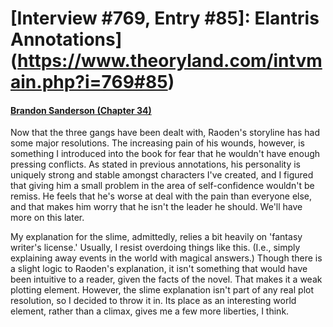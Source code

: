 # [Interview #769, Entry #85]: Elantris Annotations](https://www.theoryland.com/intvmain.php?i=769#85)

#### [Brandon Sanderson (Chapter 34)](http://www.brandonsanderson.com/annotation/47/Elantris-Chapter-34)

Now that the three gangs have been dealt with, Raoden's storyline has had some major resolutions. The increasing pain of his wounds, however, is something I introduced into the book for fear that he wouldn't have enough pressing conflicts. As stated in previous annotations, his personality is uniquely strong and stable amongst characters I've created, and I figured that giving him a small problem in the area of self-confidence wouldn't be remiss. He feels that he's worse at deal with the pain than everyone else, and that makes him worry that he isn't the leader he should. We'll have more on this later.

My explanation for the slime, admittedly, relies a bit heavily on 'fantasy writer's license.' Usually, I resist overdoing things like this. (I.e., simply explaining away events in the world with magical answers.) Though there is a slight logic to Raoden's explanation, it isn't something that would have been intuitive to a reader, given the facts of the novel. That makes it a weak plotting element. However, the slime explanation isn't part of any real plot resolution, so I decided to throw it in. Its place as an interesting world element, rather than a climax, gives me a few more liberties, I think.

